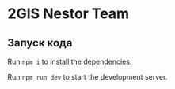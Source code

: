 
  # 2GIS Nestor Team

  ## Запуск кода

  Run `npm i` to install the dependencies.

  Run `npm run dev` to start the development server.
  
